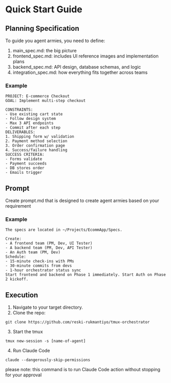 # Quick Start Guide

## Planning Specification

To guide you agent armies, you need to define:

1. main_spec.md: the big picture
2. frontend_spec.md: includes UI reference images and implementation plans
3. backend_spec.md: API design, database schemas, and logic
4. integration_spec.md: how everything fits together across teams

### Example

```
PROJECT: E-commerce Checkout  
GOAL: Implement multi-step checkout

CONSTRAINTS:
- Use existing cart state
- Follow design system
- Max 3 API endpoints
- Commit after each step
DELIVERABLES:
1. Shipping form w/ validation  
2. Payment method selection  
3. Order confirmation page  
4. Success/failure handling
SUCCESS CRITERIA:
- Forms validate
- Payment succeeds  
- DB stores order  
- Emails trigger
```

## Prompt

Create prompt.md that is designed to create agent armies based on your requirement

### Example

```
The specs are located in ~/Projects/EcommApp/Specs.

Create:
- A frontend team (PM, Dev, UI Tester)
- A backend team (PM, Dev, API Tester)
- An Auth team (PM, Dev)
Schedule:
- 15-minute check-ins with PMs
- 30-minute commits from devs
- 1-hour orchestrator status sync
Start frontend and backend on Phase 1 immediately. Start Auth on Phase 2 kickoff.
```

## Execution

1. Navigate to your target directory.
2. Clone the repo:

```
git clone https://github.com/reski-rukmantiyo/tmux-orchestrator
```

3. Start the tmux

```
tmux new-session -s [name-of-agent]
```


4. Run Claude Code

```
claude --dangerously-skip-permissions
```

please note: this command is to run Claude Code action without stopping for your approval 